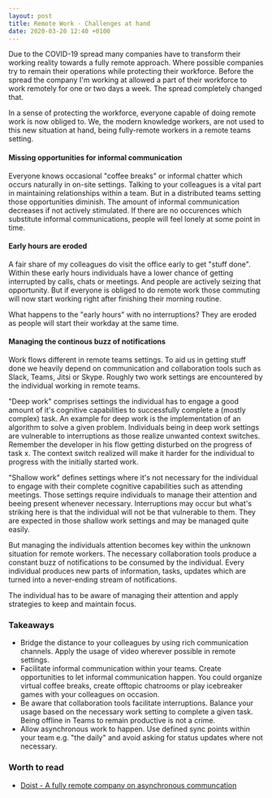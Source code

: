 ```yaml
---
layout: post
title: Remote Work - Challenges at hand
date: 2020-03-20 12:40 +0100
---
```

Due to the COVID-19 spread many companies have to transform their working reality towards a fully remote approach.
Where possible companies try to remain their operations while protecting their workforce.
Before the spread the company I'm working at allowed a part of their workforce to work remotely for one or two days a week.
The spread completely changed that.

In a sense of protecting the workforce, everyone capable of doing remote work is now obliged to.
We, the modern knowledge workers, are not used to this new situation at hand, being fully-remote workers in a remote teams setting.

#### Missing opportunities for informal communication
Everyone knows occasional "coffee breaks" or informal chatter which occurs naturally in on-site settings.
Talking to your colleagues is a vital part in maintaining relationships within a team.
But in a distributed teams setting those opportunities diminish. The amount of informal communication decreases if not actively stimulated.
If there are no occurences which substitute informal communications, people will feel lonely at some point in time.

#### Early hours are eroded
A fair share of my colleagues do visit the office early to get "stuff done". Within these early hours individuals have a lower chance of getting interrupted by calls, chats or meetings. And people are actively seizing that opportunity.
But if everyone is obliged to do remote work those commuting will now start working right after finishing their morning routine. 

What happens to the "early hours" with no interruptions?
They are eroded as people will start their workday at the same time.

#### Managing the continous buzz of notifications
Work flows different in remote teams settings. To aid us in getting stuff done we heavily depend on communication and collaboration tools such as Slack, Teams, Jitsi or Skype. Roughly two work settings are encountered by the individual working in remote teams.

"Deep work" comprises settings the individual has to engage a good amount of it's cognitive capabilities to successfully complete a (mostly complex) task. An example for deep work is the implementation of an algorithm to solve a given problem.
Individuals being in deep work settings are vulnerable to interruptions as those realize unwanted context switches.
Remember the developer in his flow getting disturbed on the progress of task x. The context switch realized will make it harder for the individual to progress with the initially started work.

"Shallow work" defines settings where it's not necessary for the individual to engage with their complete cognitive capabilities such as attending meetings. Those settings require individuals to manage their attention and beeing present whenever necessary. Interruptions may occur but what's striking here is that the individual will not be that vulnerable to them. They are expected in those shallow work settings and may be managed quite easily.

But managing the individuals attention becomes key within the unknown situation for remote workers.
The necessary collaboration tools produce a constant buzz of notifications to be consumed by the individual.
Every individual produces new parts of information, tasks, updates which are turned into a never-ending stream of notifications.

The individual has to be aware of managing their attention and apply strategies to keep and maintain focus.


### Takeaways
* Bridge the distance to your colleagues by using rich communication channels. Apply the usage of video wherever possible in remote settings.
* Facilitate informal communication within your teams. Create opportunities to let informal communication happen. You could organize virtual coffee breaks, create offtopic chatrooms or play icebreaker games with your colleagues on occasion.
* Be aware that collaboration tools facilitate interruptions. Balance your usage based on the necessary work setting to complete a given task. Being offline in Teams to remain productive is not a crime.
* Allow asynchronous work to happen. Use defined sync points within your team e.g. "the daily" and avoid asking for status updates where not necessary.

### Worth to read
* [Doist - A fully remote company on asynchronous communcation](https://doist.com/blog/asynchronous-communication/)